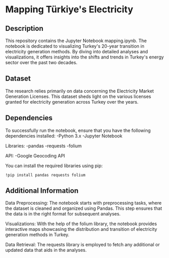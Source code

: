 # Mapping Türkiye's Electricity

## Description
This repository contains the Jupyter Notebook mapping.ipynb. The notebook is dedicated to visualizing Turkey's 20-year transition in electricity generation methods. By diving into detailed analyses and visualizations, it offers insights into the shifts and trends in Turkey's energy sector over the past two decades.

## Dataset
The research relies primarily on data concerning the Electricity Market Generation Licenses. This dataset sheds light on the various licenses granted for electricity generation across Turkey over the years.

## Dependencies
To successfully run the notebook, ensure that you have the following dependencies installed:
-Python 3.x
-Jupyter Notebook

Libraries:
-pandas
-requests
-folium

API:
-Google Geocoding API

You can install the required libraries using pip:

`!pip install pandas requests folium`

## Additional Information
Data Preprocessing: The notebook starts with preprocessing tasks, where the dataset is cleaned and organized using Pandas. This step ensures that the data is in the right format for subsequent analyses.

Visualizations: With the help of the folium library, the notebook provides interactive maps showcasing the distribution and transition of electricity generation methods in Turkey.

Data Retrieval: The requests library is employed to fetch any additional or updated data that aids in the analyses.